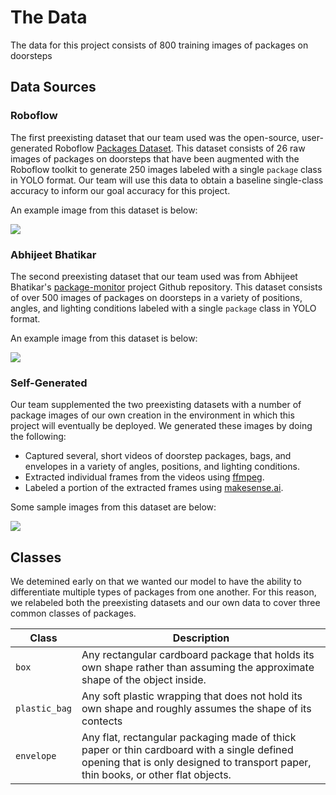 # The Data
The data for this project consists of 800 training images of packages on doorsteps 
## Data Sources
### Roboflow
The first preexisting dataset that our team used was the open-source, user-generated Roboflow [Packages Dataset](https://public.roboflow.com/object-detection/packages-dataset). This dataset consists of 26 raw images of packages on doorsteps that have been augmented with the Roboflow toolkit to generate 250 images labeled with a single `package` class in YOLO format. Our team will use this data to obtain a baseline single-class accuracy to inform our goal accuracy for this project.  
  
An example image from this dataset is below:   

![](images/roboflow.jpg?raw=true)
  
### Abhijeet Bhatikar
The second preexisting dataset that our team used was from Abhijeet Bhatikar's [package-monitor](https://github.com/abhatikar/package-monitor) project Github repository. This dataset consists of over 500 images of packages on doorsteps in a variety of positions, angles, and lighting conditions labeled with a single `package` class in YOLO format.  
  
An example image from this dataset is below:  
  
![](images/abhijeet.jpg?raw=true)

### Self-Generated
Our team supplemented the two preexisting datasets with a number of package images of our own creation in the environment in which this project will eventually be deployed. We generated these images by doing the following:  
- Captured several, short videos of doorstep packages, bags, and envelopes in a variety of angles, positions, and lighting conditions. 
- Extracted individual frames from the videos using [ffmpeg](http://ffmpeg.org/).
- Labeled a portion of the extracted frames using [makesense.ai](https://www.makesense.ai/).  
  
Some sample images from this dataset are below:  
  
![](images/self.jpg?raw=true) 

## Classes
We detemined early on that we wanted our model to have the ability to differentiate multiple types of packages from one another. For this reason, we relabeled both the preexisting datasets and our own data to cover three common classes of packages.

| Class      | Description |
| ----------- | ----------- |
| `box`      | Any rectangular cardboard package that holds its own shape rather than assuming the approximate shape of the object inside.       |
| `plastic_bag`   | Any soft plastic wrapping that does not hold its own shape and roughly assumes the shape of its contects        |
| `envelope`   | Any flat, rectangular packaging made of thick paper or thin cardboard with a single defined opening that is only designed to transport paper, thin books, or other flat objects.        |